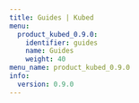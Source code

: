 ```yaml
---
title: Guides | Kubed
menu:
  product_kubed_0.9.0:
    identifier: guides
    name: Guides
    weight: 40
menu_name: product_kubed_0.9.0
info:
  version: 0.9.0
---
```


